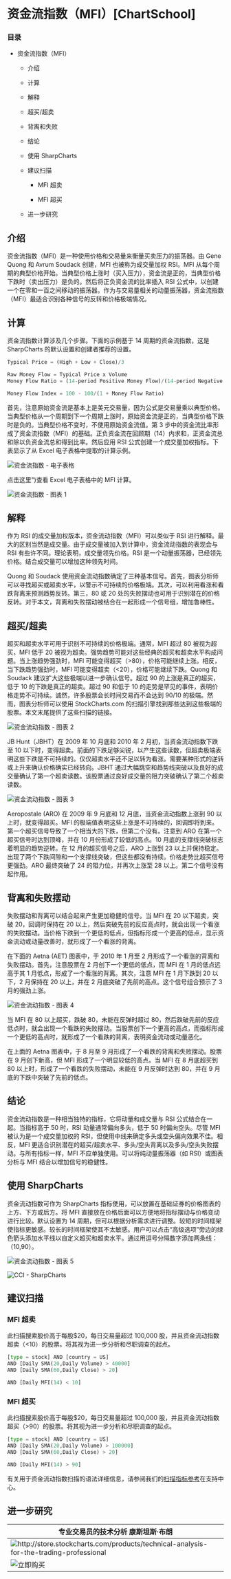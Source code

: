 # 资金流指数（MFI）[ChartSchool]

### 目录

+   资金流指数（MFI）

    +   介绍

    +   计算

    +   解释

    +   超买/超卖

    +   背离和失败

    +   结论

    +   使用 SharpCharts

    +   建议扫描

        +   MFI 超卖

        +   MFI 超买

    +   进一步研究

## 介绍

资金流指数（MFI）是一种使用价格和交易量来衡量买卖压力的振荡器。由 Gene Quong 和 Avrum Soudack 创建，MFI 也被称为成交量加权 RSI。MFI 从每个周期的典型价格开始。当典型价格上涨时（买入压力），资金流是正的，当典型价格下跌时（卖出压力）是负的。然后将正负资金流的比率插入 RSI 公式中，以创建一个在零和一百之间移动的振荡器。作为与交易量相关的动量振荡器，资金流指数（MFI）最适合识别各种信号的反转和价格极端情况。

## 计算

资金流指数计算涉及几个步骤。下面的示例基于 14 周期的资金流指数，这是 SharpCharts 的默认设置和创建者推荐的设置。

```py
Typical Price = (High + Low + Close)/3

Raw Money Flow = Typical Price x Volume
Money Flow Ratio = (14-period Positive Money Flow)/(14-period Negative Money Flow)

Money Flow Index = 100 - 100/(1 + Money Flow Ratio)

```

首先，注意原始资金流是基本上是美元交易量，因为公式是交易量乘以典型价格。当典型价格从一个周期到下一个周期上涨时，原始资金流是正的，当典型价格下跌时是负的。当典型价格不变时，不使用原始资金流值。第 3 步中的资金流比率形成了资金流指数（MFI）的基础。正负资金流在回顾期（14）内求和，正资金流总和除以负资金流总和得到比率。然后应用 RSI 公式创建一个成交量加权指标。下表显示了从 Excel 电子表格中提取的计算示例。

![资金流指数 - 电子表格](img/10f9697b4bf60877d8b1d8c0a63739e1.jpg "资金流指数 - 电子表格")

点击这里")查看 Excel 电子表格中的 MFI 计算。

![资金流指数  -  图表 1](img/17b556cfdce83ec9616407b09365e409.jpg "资金流指数  -  图表 1")

## 解释

作为 RSI 的成交量加权版本，资金流动指数（MFI）可以类似于 RSI 进行解释。最大的区别当然是成交量。由于成交量被加入到计算中，资金流动指数的表现会与 RSI 有些许不同。理论表明，成交量领先价格。RSI 是一个动量振荡器，已经领先价格。结合成交量可以增加这种领先时间。

Quong 和 Soudack 使用资金流动指数确定了三种基本信号。首先，图表分析师可以寻找超买或超卖水平，以警示不可持续的价格极端。其次，可以利用看涨和看跌背离来预测趋势反转。第三，80 或 20 处的失败摆动也可用于识别潜在的价格反转。对于本文，背离和失败摆动被结合在一起形成一个信号组，增加鲁棒性。

## 超买/超卖

超买和超卖水平可用于识别不可持续的价格极端。通常，MFI 超过 80 被视为超买，MFI 低于 20 被视为超卖。强势趋势可能对这些经典的超买和超卖水平构成问题。当上涨趋势强劲时，MFI 可能变得超买（>80），价格可能继续上涨。相反，当下跌趋势强劲时，MFI 可能变得超卖（<20），价格可能继续下跌。Quong 和 Soudack 建议扩大这些极端以进一步确认信号。超过 90 的上涨是真正的超买，低于 10 的下跌是真正的超卖。超过 90 和低于 10 的走势是罕见的事件，表明价格走势不可持续。诚然，许多股票会长时间交易而不会达到 90/10 的极端。然而，图表分析师可以使用 StockCharts.com 的扫描引擎找到那些达到这些极端的股票。本文末尾提供了这些扫描的链接。

![资金流动指数 - 图表 2](img/0d6ae905c4754cc3f7d96e259cf1498b.jpg "资金流动指数 - 图表 2")

JB Hunt（JBHT）在 2009 年 10 月底和 2010 年 2 月初，当资金流动指数下跌至 10 以下时，变得超卖。前面的下跌足够尖锐，以产生这些读数，但超卖极端表明这些下跌是不可持续的。仅仅超卖水平还不足以转为看涨。需要某种形式的逆转或上升来确认价格确实已经转向。JBHT 通过大幅跳空和趋势线突破以及良好的成交量确认了第一个超卖读数。该股票通过良好成交量的阻力突破确认了第二个超卖读数。

![资金流动指数 - 图表 3](img/198a223ddb8dbb2969155ec4d424c816.jpg "资金流动指数 - 图表 3")

Aeropostale (ARO) 在 2009 年 9 月底和 12 月底，当资金流动指数上涨到 90 以上时，就变得超买。MFI 的极端值表明这些上涨是不可持续的，回调即将到来。第一个超买信号导致了一个相当大的下跌，但第二个没有。注意到 ARO 在第一个超买信号时达到顶峰，并在 10 月份形成了较低的高点。10 月底的支撑线突破标志着明显的趋势逆转。在 12 月的超买信号之后，ARO 上涨到 23 以上并保持稳定。出现了两个下跌间隙和一个支撑线突破，但这些都没有持续。价格走势比超买信号更强劲。ARO 最终突破了 24 的阻力位，并再次上涨至 28 以上。第二个信号没有起作用。

## 背离和失败摆动

失败摆动和背离可以结合起来产生更加稳健的信号。当 MFI 在 20 以下超卖，突破 20，回调时保持在 20 以上，然后突破先前的反应高点时，就会出现一个看涨的失败摆动。当价格下跌到一个更低的低点，但指标形成一个更高的低点，显示资金流动或动量改善时，就形成了一个看涨的背离。

在下面的 Aetna (AET) 图表中，于 2010 年 1 月至 2 月形成了一个看涨的背离和失败摆动。首先，注意股票在 2 月创下一个更低的低点，而 MFI 在 1 月的低点远高于其 1 月低点，形成了一个看涨的背离。其次，注意 MFI 在 1 月下跌到 20 以下，2 月保持在 20 以上，并在 2 月底突破了先前的高点。这个信号组合预示了 3 月的强劲上涨。

![资金流动指数 - 图表 4](img/6fa36a1c891904fffa48f95b380e943e.jpg "资金流动指数 - 图表 4")

当 MFI 在 80 以上超买，跌破 80，未能在反弹时超过 80，然后跌破先前的反应低点时，就会出现一个看跌的失败摆动。当股票创下一个更高的高点，而指标形成一个更低的高点时，就形成了一个看跌的背离，表明资金流动或动量恶化。

在上面的 Aetna 图表中，于 8 月至 9 月形成了一个看跌的背离和失败摆动。股票在 9 月创下新高，但 MFI 形成了一个明显较低的高点。当 MFI 在 8 月底超买到 80 以上时，形成了一个看跌的失败摆动，未能在 9 月反弹时达到 80，并在 9 月底的下跌中突破了先前的低点。

## 结论

资金流动指数是一种相当独特的指标，它将动量和成交量与 RSI 公式结合在一起。当指标高于 50 时，RSI 动量通常偏向多头，低于 50 时偏向空头。尽管 MFI 被认为是一个成交量加权的 RSI，但使用中线来确定多头或空头偏向效果不佳。相反，MFI 更适合识别潜在的超买/超卖水平、多头/空头背离以及多头/空头失败摆动。与所有指标一样，MFI 不应单独使用。可以将纯动量振荡器（如 RSI）或图表分析与 MFI 结合以增加信号的稳健性。

## 使用 SharpCharts

资金流动指数可作为 SharpCharts 指标使用，可以放置在基础证券的价格图表的上方、下方或后方。将 MFI 直接放在价格后面可以方便地将指标摆动与价格变动进行比较。默认设置为 14 周期，但可以根据分析需求进行调整。较短的时间框架使指标更敏感。较长的时间框架使其不太敏感。用户可以点击“高级选项”旁边的绿色箭头添加水平线以自定义超买和超卖水平。通过用逗号分隔数字添加两条线：（10,90）。

![资金流动指数  -  图表 5](http://stockcharts.com/h-sc/ui?s=IBM&p=D&yr=0&mn=6&dy=0&id=p62268879970&listNum=30&a=221699049 "http://stockcharts.com/h-sc/ui?s=IBM&p=D&yr=0&mn=6&dy=0&id=p62268879970&listNum=30&a=221699049")

![CCI - SharpCharts](img/42900cb4d85953c860dc6e6b17a3cdab.jpg "CCI - SharpCharts")

## 建议扫描

### MFI 超卖

此扫描搜索股价高于每股$20，每日交易量超过 100,000 股，并且资金流动指数超卖（<10）的股票。将其视为进一步分析和尽职调查的起点。

```py
[type = stock] AND [country = US] 
AND [Daily SMA(20,Daily Volume) > 40000] 
AND [Daily SMA(60,Daily Close) > 20] 

AND [Daily MFI(14) < 10]
```

### MFI 超买

此扫描搜索股价高于每股$20，每日交易量超过 100,000 股，并且资金流动指数超买（>90）的股票。将其视为进一步分析和尽职调查的起点。

```py
[type = stock] AND [country = US] 
AND [Daily SMA(20,Daily Volume) > 100000] 
AND [Daily SMA(60,Daily Close) > 20] 

AND [Daily MFI(14) > 90]
```

有关用于资金流动指数扫描的语法详细信息，请参阅我们的[扫描指标参考](http://stockcharts.com/docs/doku.php?id=scans:indicators#money_flow_index_mfi "http://stockcharts.com/docs/doku.php?id=scans:indicators#money_flow_index_mfi")在支持中心。

## 进一步研究

| **专业交易员的技术分析** 康斯坦斯·布朗 |
| --- |
| ![](http://store.stockcharts.com/products/technical-analysis-for-the-trading-professional "http://store.stockcharts.com/products/technical-analysis-for-the-trading-professional") |
| ![立即购买](http://store.stockcharts.com/products/technical-analysis-for-the-trading-professional "http://store.stockcharts.com/products/technical-analysis-for-the-trading-professional") |
